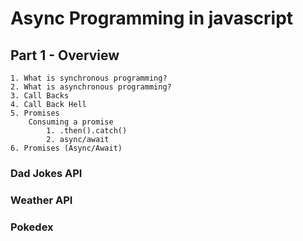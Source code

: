 # Async Programming in javascript

## Part 1 - Overview

    1. What is synchronous programming?
    2. What is asynchronous programming?
    3. Call Backs
    4. Call Back Hell
    5. Promises
        Consuming a promise
            1. .then().catch()
            2. async/await
    6. Promises (Async/Await)

### Dad Jokes API

### Weather API

### Pokedex
